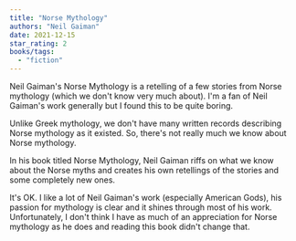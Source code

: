 ```yaml
---
title: "Norse Mythology"
authors: "Neil Gaiman"
date: 2021-12-15
star_rating: 2
books/tags:
  - "fiction"
---
```


Neil Gaiman's Norse Mythology is a retelling of a few stories from Norse
mythology (which we don't know very much about). I'm a fan of Neil Gaiman's work
generally but I found this to be quite boring.

<!--more-->

Unlike Greek mythology, we don't have many written records describing Norse
mythology as it existed. So, there's not really much we know about Norse
mythology.

In his book titled Norse Mythology, Neil Gaiman riffs on what we know about the
Norse myths and creates his own retellings of the stories and some completely
new ones.

It's OK. I like a lot of Neil Gaiman's work (especially American Gods), his
passion for mythology is clear and it shines through most of his work.
Unfortunately, I don't think I have as much of an appreciation for Norse
mythology as he does and reading this book didn't change that.
